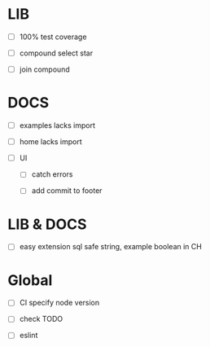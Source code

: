 # LIB

-   [ ] 100% test coverage

-   [ ] compound select star

-   [ ] join compound

# DOCS

-   [ ] examples lacks import

-   [ ] home lacks import

-   [ ] UI

    -   [ ] catch errors

    -   [ ] add commit to footer

# LIB & DOCS

-   [ ] easy extension sql safe string, example boolean in CH

# Global

-   [ ] CI specify node version

-   [ ] check TODO

-   [ ] eslint
